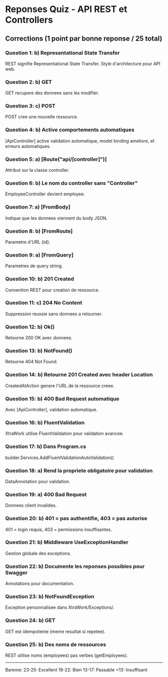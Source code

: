 # Reponses Quiz - API REST et Controllers

## Corrections (1 point par bonne reponse / 25 total)

### Question 1: b) Representational State Transfer
REST signifie Representational State Transfer. Style d'architecture pour API web.

### Question 2: b) GET
GET recupere des donnees sans les modifier.

### Question 3: c) POST
POST cree une nouvelle ressource.

### Question 4: b) Active comportements automatiques
[ApiController] active validation automatique, model binding ameliore, et erreurs automatiques.

### Question 5: a) [Route("api/[controller]")]
Attribut sur la classe controller.

### Question 6: b) Le nom du controller sans "Controller"
EmployeeController devient employee.

### Question 7: a) [FromBody]
Indique que les donnees viennent du body JSON.

### Question 8: b) [FromRoute]
Parametre d'URL {id}.

### Question 9: a) [FromQuery]
Parametres de query string.

### Question 10: b) 201 Created
Convention REST pour creation de ressource.

### Question 11: c) 204 No Content
Suppression reussie sans donnees a retourner.

### Question 12: b) Ok()
Retourne 200 OK avec donnees.

### Question 13: b) NotFound()
Retourne 404 Not Found.

### Question 14: b) Retourne 201 Created avec header Location
CreatedAtAction genere l'URL de la ressource creee.

### Question 15: b) 400 Bad Request automatique
Avec [ApiController], validation automatique.

### Question 16: b) FluentValidation
XtraWork utilise FluentValidation pour validation avancee.

### Question 17: b) Dans Program.cs
builder.Services.AddFluentValidationAutoValidation()

### Question 18: a) Rend la propriete obligatoire pour validation
DataAnnotation pour validation.

### Question 19: a) 400 Bad Request
Donnees client invalides.

### Question 20: b) 401 = pas authentifie, 403 = pas autorise
401 = login requis, 403 = permissions insuffisantes.

### Question 21: b) Middleware UseExceptionHandler
Gestion globale des exceptions.

### Question 22: b) Documente les reponses possibles pour Swagger
Annotations pour documentation.

### Question 23: b) NotFoundException
Exception personnalisee dans XtraWork/Exceptions/.

### Question 24: b) GET
GET est idempotente (meme resultat si repetee).

### Question 25: b) Des noms de ressources
REST utilise noms (employees) pas verbes (getEmployees).

---

Bareme:
23-25: Excellent
18-22: Bien
13-17: Passable
<13: Insuffisant

